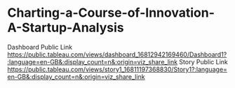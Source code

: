 # Charting-a-Course-of-Innovation-A-Startup-Analysis
Dashboard Public Link https://public.tableau.com/views/dashboard_16812942169460/Dashboard1?:language=en-GB&:display_count=n&:origin=viz_share_link
Story Public Link https://public.tableau.com/views/story1_16811197368830/Story1?:language=en-GB&:display_count=n&:origin=viz_share_link
